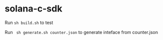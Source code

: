 # solana-c-sdk
Run
```sh build.sh``` to test

Run
``` sh generate.sh counter.json``` to generate inteface from counter.json